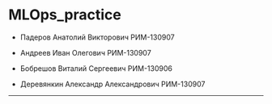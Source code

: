 # MLOps_practice

- Падеров Анатолий Викторович РИМ-130907

- Андреев Иван Олегович РИМ-130907

- Бобрешов Виталий Сергеевич РИМ-130906

- Деревянкин Александр Александрович РИМ-130907

---
